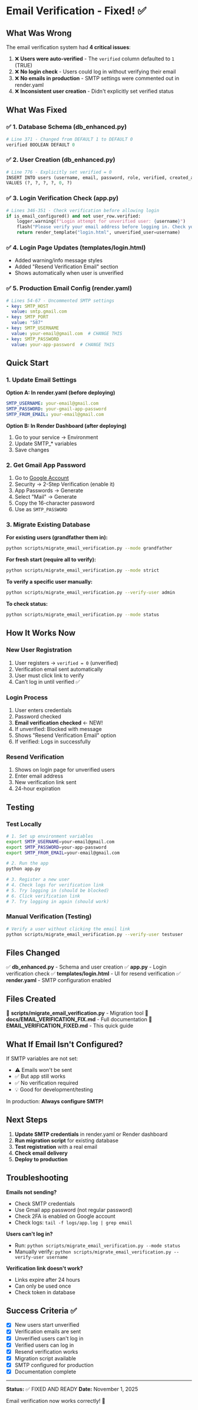 # Email Verification - Fixed! ✅

## What Was Wrong

The email verification system had **4 critical issues**:

1. ❌ **Users were auto-verified** - The `verified` column defaulted to `1` (TRUE)
2. ❌ **No login check** - Users could log in without verifying their email
3. ❌ **No emails in production** - SMTP settings were commented out in render.yaml
4. ❌ **Inconsistent user creation** - Didn't explicitly set verified status

## What Was Fixed

### ✅ 1. Database Schema (db_enhanced.py)
```python
# Line 371 - Changed from DEFAULT 1 to DEFAULT 0
verified BOOLEAN DEFAULT 0
```

### ✅ 2. User Creation (db_enhanced.py)
```python
# Line 776 - Explicitly set verified = 0
INSERT INTO users (username, email, password, role, verified, created_at) 
VALUES (?, ?, ?, ?, 0, ?)
```

### ✅ 3. Login Verification Check (app.py)
```python
# Lines 346-351 - Check verification before allowing login
if is_email_configured() and not user_row.verified:
    logger.warning(f"Login attempt for unverified user: {username}")
    flash("Please verify your email address before logging in. Check your inbox for the verification link.", "warning")
    return render_template("login.html", unverified_user=username)
```

### ✅ 4. Login Page Updates (templates/login.html)
- Added warning/info message styles
- Added "Resend Verification Email" section
- Shows automatically when user is unverified

### ✅ 5. Production Email Config (render.yaml)
```yaml
# Lines 54-67 - Uncommented SMTP settings
- key: SMTP_HOST
  value: smtp.gmail.com
- key: SMTP_PORT
  value: "587"
- key: SMTP_USERNAME
  value: your-email@gmail.com  # CHANGE THIS
- key: SMTP_PASSWORD
  value: your-app-password  # CHANGE THIS
```

## Quick Start

### 1. Update Email Settings

**Option A: In render.yaml (before deploying)**
```yaml
SMTP_USERNAME: your-email@gmail.com
SMTP_PASSWORD: your-gmail-app-password
SMTP_FROM_EMAIL: your-email@gmail.com
```

**Option B: In Render Dashboard (after deploying)**
1. Go to your service → Environment
2. Update SMTP_* variables
3. Save changes

### 2. Get Gmail App Password

1. Go to [Google Account](https://myaccount.google.com/)
2. Security → 2-Step Verification (enable it)
3. App Passwords → Generate
4. Select "Mail" → Generate
5. Copy the 16-character password
6. Use as `SMTP_PASSWORD`

### 3. Migrate Existing Database

**For existing users (grandfather them in):**
```bash
python scripts/migrate_email_verification.py --mode grandfather
```

**For fresh start (require all to verify):**
```bash
python scripts/migrate_email_verification.py --mode strict
```

**To verify a specific user manually:**
```bash
python scripts/migrate_email_verification.py --verify-user admin
```

**To check status:**
```bash
python scripts/migrate_email_verification.py --mode status
```

## How It Works Now

### New User Registration
1. User registers → `verified = 0` (unverified)
2. Verification email sent automatically
3. User must click link to verify
4. Can't log in until verified ✅

### Login Process
1. User enters credentials
2. Password checked
3. **Email verification checked** ← NEW!
4. If unverified: Blocked with message
5. Shows "Resend Verification Email" option
6. If verified: Logs in successfully

### Resend Verification
1. Shows on login page for unverified users
2. Enter email address
3. New verification link sent
4. 24-hour expiration

## Testing

### Test Locally
```bash
# 1. Set up environment variables
export SMTP_USERNAME=your-email@gmail.com
export SMTP_PASSWORD=your-app-password
export SMTP_FROM_EMAIL=your-email@gmail.com

# 2. Run the app
python app.py

# 3. Register a new user
# 4. Check logs for verification link
# 5. Try logging in (should be blocked)
# 6. Click verification link
# 7. Try logging in again (should work)
```

### Manual Verification (Testing)
```bash
# Verify a user without clicking the email link
python scripts/migrate_email_verification.py --verify-user testuser
```

## Files Changed

✅ **db_enhanced.py** - Schema and user creation
✅ **app.py** - Login verification check
✅ **templates/login.html** - UI for resend verification
✅ **render.yaml** - SMTP configuration enabled

## Files Created

📄 **scripts/migrate_email_verification.py** - Migration tool
📄 **docs/EMAIL_VERIFICATION_FIX.md** - Full documentation
📄 **EMAIL_VERIFICATION_FIXED.md** - This quick guide

## What If Email Isn't Configured?

If SMTP variables are not set:
- ⚠️ Emails won't be sent
- ✅ But app still works
- ✅ No verification required
- 💡 Good for development/testing

In production: **Always configure SMTP!**

## Next Steps

1. **Update SMTP credentials** in render.yaml or Render dashboard
2. **Run migration script** for existing database
3. **Test registration** with a real email
4. **Check email delivery**
5. **Deploy to production**

## Troubleshooting

**Emails not sending?**
- Check SMTP credentials
- Use Gmail app password (not regular password)
- Check 2FA is enabled on Google account
- Check logs: `tail -f logs/app.log | grep email`

**Users can't log in?**
- Run: `python scripts/migrate_email_verification.py --mode status`
- Manually verify: `python scripts/migrate_email_verification.py --verify-user username`

**Verification link doesn't work?**
- Links expire after 24 hours
- Can only be used once
- Check token in database

## Success Criteria ✅

- [x] New users start unverified
- [x] Verification emails are sent
- [x] Unverified users can't log in
- [x] Verified users can log in
- [x] Resend verification works
- [x] Migration script available
- [x] SMTP configured for production
- [x] Documentation complete

---

**Status:** ✅ FIXED AND READY
**Date:** November 1, 2025

Email verification now works correctly! 🎉

